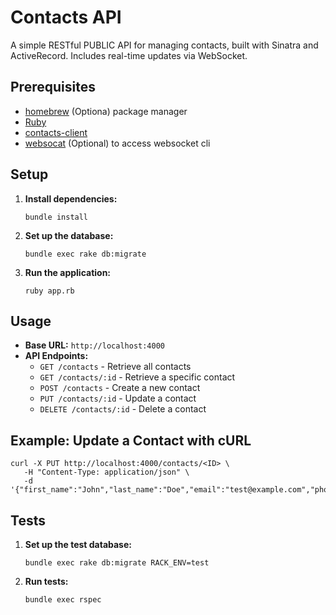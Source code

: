 # Contacts API

A simple RESTful PUBLIC API for managing contacts, built with Sinatra and ActiveRecord.
Includes real-time updates via WebSocket.

## Prerequisites

- [homebrew](https://brew.sh/) (Optiona) package manager
- [Ruby](https://formulae.brew.sh/formula/ruby)
- [contacts-client](https://github.com/artashio/contacts-client)
- [websocat](https://formulae.brew.sh/formula/websocat) (Optional) to access websocket cli

## Setup

1. **Install dependencies:**
   ```
   bundle install
   ```
2. **Set up the database:**
   ```
   bundle exec rake db:migrate
   ```
3. **Run the application:**
   ```
   ruby app.rb
   ```

## Usage

- **Base URL:** `http://localhost:4000`
- **API Endpoints:**
  - `GET /contacts` - Retrieve all contacts
  - `GET /contacts/:id` - Retrieve a specific contact
  - `POST /contacts` - Create a new contact
  - `PUT /contacts/:id` - Update a contact
  - `DELETE /contacts/:id` - Delete a contact

## Example: Update a Contact with cURL

```
curl -X PUT http://localhost:4000/contacts/<ID> \
   -H "Content-Type: application/json" \
   -d '{"first_name":"John","last_name":"Doe","email":"test@example.com","phone":"123567890"}'
```

## Tests

1. **Set up the test database:**
   ```
   bundle exec rake db:migrate RACK_ENV=test
   ```
2. **Run tests:**
   ```
   bundle exec rspec
   ```
